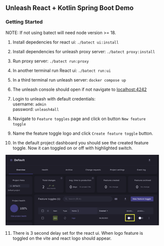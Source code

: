 ## Unleash React + Kotlin Spring Boot Demo

### Getting Started
NOTE: If not using batect will need node version >= 18.
1. Install depedencies for react ui:
    `./batect ui:install`

2. Install dependencies for unleash proxy server:
    `./batect proxy:install`

3. Run proxy server:
    `./batect run:proxy`

4. In another terminal run React ui:
    `./batect run:ui`

5. In a third terminal run unleash server:
    `docker compose up`

6. The unleash console should open if not navigate to [localhost:4242](http://localhost:4242)

7. Login to unleash with default credentials: <br>
    username: `admin` <br>
    password: `unleash4all`

8. Navigate to `Feature toggles` page and click on button `New feature toggle`

9. Name the feature toggle logo and click `Create feature toggle` button.

10. In the default project dashboard you should see the created feature toggle. Now it can toggled on or off with highlighted switch.

![toggle](/screenshots/toggle.png)

11. There is 3 second delay set for the react ui. When logo feature is toggled on the vite and react logo should appear.
